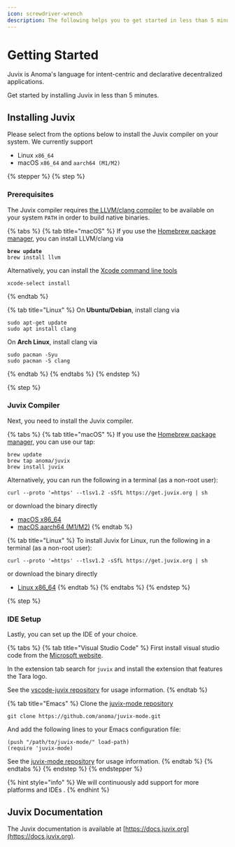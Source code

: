 ```yaml
---
icon: screwdriver-wrench
description: The following helps you to get started in less than 5 minutes.
---
```


# Getting Started

Juvix is Anoma's language for intent-centric and declarative decentralized applications.&#x20;

Get started by installing Juvix in less than 5 minutes.

## Installing Juvix

Please select from the options below to install the Juvix compiler on your system. We currently support

* Linux `x86_64`
* macOS `x86_64` and `aarch64 (M1/M2)`

{% stepper %}
{% step %}
### Prerequisites

The Juvix compiler requires [the LLVM/clang compiler](https://llvm.org) to be available on your system `PATH` in order to build native binaries.

{% tabs %}
{% tab title="macOS" %}
If you use the [Homebrew package manager](https://brew.sh), you can install LLVM/clang via

<pre><code><strong>brew update
</strong>brew install llvm
</code></pre>

Alternatively, you can install the [Xcode command line tools](https://developer.apple.com/xcode/resources/)

```
xcode-select install
```
{% endtab %}

{% tab title="Linux" %}
On **Ubuntu/Debian**, install clang via

```
sudo apt-get update
sudo apt install clang
```

On **Arch Linux**, install clang via

```
sudo pacman -Syu
sudo pacman -S clang
```
{% endtab %}
{% endtabs %}
{% endstep %}

{% step %}
### Juvix Compiler

Next, you need to install the Juvix compiler.

{% tabs %}
{% tab title="macOS" %}
If you use the [Homebrew package manager,](https://brew.sh) you can use our tap:

```shell
brew update
brew tap anoma/juvix
brew install juvix
```

Alternatively, you can run the following in a terminal (as a non-root user):

```shell
curl --proto '=https' --tlsv1.2 -sSfL https://get.juvix.org | sh
```

or download the binary directly

* [macOS x86\_64](https://github.com/anoma/juvix/releases/latest/download/juvix-macos-x86_64.tar.gz)
* [macOS aarch64 (M1/M2)](https://github.com/anoma/juvix/releases/latest/download/juvix-macos-aarch64.tar.gz)
{% endtab %}

{% tab title="Linux" %}
To install Juvix for Linux, run the following in a terminal (as a non-root user):

```shell
curl --proto '=https' --tlsv1.2 -sSfL https://get.juvix.org | sh
```

or download the binary directly

* [Linux x86\_64](https://github.com/anoma/juvix/releases/latest/download/juvix-linux-x86_64.tar.gz)
{% endtab %}
{% endtabs %}
{% endstep %}

{% step %}
### IDE Setup

Lastly, you can set up the IDE of your choice.

{% tabs %}
{% tab title="Visual Studio Code" %}
First install visual studio code from the [Microsoft website](https://code.visualstudio.com/download).

In the extension tab search for `juvix` and install the extension that features the Tara logo.

See the [vscode-juvix repository](https://github.com/anoma/vscode-juvix) for usage information.
{% endtab %}

{% tab title="Emacs" %}
Clone the [juvix-mode repository](https://github.com/anoma/juvix-mode.git)

```shell
git clone https://github.com/anoma/juvix-mode.git
```

And add the following lines to your Emacs configuration file:

```emacs-lisp
(push "/path/to/juvix-mode/" load-path)
(require 'juvix-mode)
```

See the [juvix-mode repository](https://github.com/anoma/juvix-mode.git) for usage information.
{% endtab %}
{% endtabs %}
{% endstep %}
{% endstepper %}

{% hint style="info" %}
We will continuously add support for more platforms and IDEs .
{% endhint %}

## Juvix Documentation

The Juvix documentation is available at [https://docs.juvix.org](https://docs.juvix.org).
